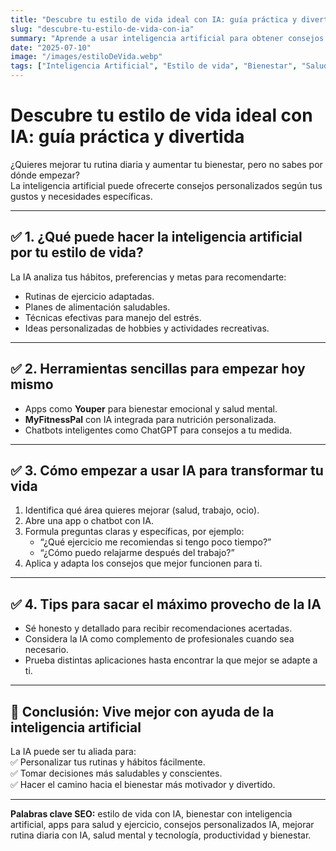 ```yaml
---
title: "Descubre tu estilo de vida ideal con IA: guía práctica y divertida"
slug: "descubre-tu-estilo-de-vida-con-ia"
summary: "Aprende a usar inteligencia artificial para obtener consejos personalizados que mejoran tu rutina y bienestar diario."
date: "2025-07-10"
image: "/images/estiloDeVida.webp"
tags: ["Inteligencia Artificial", "Estilo de vida", "Bienestar", "Salud", "Productividad", "IA aplicada", "Consejos personalizados"]
---
```


# Descubre tu estilo de vida ideal con IA: guía práctica y divertida

¿Quieres mejorar tu rutina diaria y aumentar tu bienestar, pero no sabes por dónde empezar?  
La inteligencia artificial puede ofrecerte consejos personalizados según tus gustos y necesidades específicas.

---

## ✅ 1. ¿Qué puede hacer la inteligencia artificial por tu estilo de vida?

La IA analiza tus hábitos, preferencias y metas para recomendarte:  
- Rutinas de ejercicio adaptadas.  
- Planes de alimentación saludables.  
- Técnicas efectivas para manejo del estrés.  
- Ideas personalizadas de hobbies y actividades recreativas.

---

## ✅ 2. Herramientas sencillas para empezar hoy mismo

- Apps como **Youper** para bienestar emocional y salud mental.  
- **MyFitnessPal** con IA integrada para nutrición personalizada.  
- Chatbots inteligentes como ChatGPT para consejos a tu medida.

---

## ✅ 3. Cómo empezar a usar IA para transformar tu vida

1. Identifica qué área quieres mejorar (salud, trabajo, ocio).  
2. Abre una app o chatbot con IA.  
3. Formula preguntas claras y específicas, por ejemplo:  
   - “¿Qué ejercicio me recomiendas si tengo poco tiempo?”  
   - “¿Cómo puedo relajarme después del trabajo?”  
4. Aplica y adapta los consejos que mejor funcionen para ti.

---

## ✅ 4. Tips para sacar el máximo provecho de la IA

- Sé honesto y detallado para recibir recomendaciones acertadas.  
- Considera la IA como complemento de profesionales cuando sea necesario.  
- Prueba distintas aplicaciones hasta encontrar la que mejor se adapte a ti.

---

## 🚀 Conclusión: Vive mejor con ayuda de la inteligencia artificial

La IA puede ser tu aliada para:  
✅ Personalizar tus rutinas y hábitos fácilmente.  
✅ Tomar decisiones más saludables y conscientes.  
✅ Hacer el camino hacia el bienestar más motivador y divertido.

---

**Palabras clave SEO:** estilo de vida con IA, bienestar con inteligencia artificial, apps para salud y ejercicio, consejos personalizados IA, mejorar rutina diaria con IA, salud mental y tecnología, productividad y bienestar.
